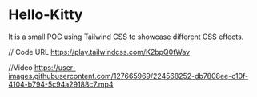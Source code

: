 # Hello-Kitty
It is a small POC using Tailwind CSS to showcase different CSS effects.

// Code URL
https://play.tailwindcss.com/K2bpQ0tWav

//Video
https://user-images.githubusercontent.com/127665969/224568252-db7808ee-c10f-4104-b794-5c94a29188c7.mp4
